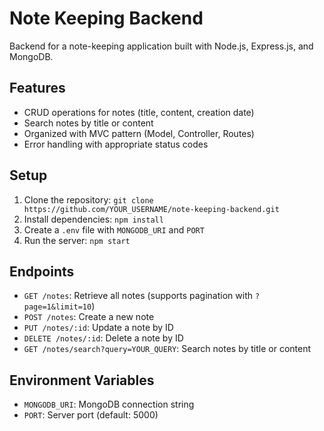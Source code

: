 # Note Keeping Backend

Backend for a note-keeping application built with Node.js, Express.js, and MongoDB.

## Features

- CRUD operations for notes (title, content, creation date)
- Search notes by title or content
- Organized with MVC pattern (Model, Controller, Routes)
- Error handling with appropriate status codes

## Setup

1. Clone the repository: `git clone https://github.com/YOUR_USERNAME/note-keeping-backend.git`
2. Install dependencies: `npm install`
3. Create a `.env` file with `MONGODB_URI` and `PORT`
4. Run the server: `npm start`

## Endpoints

- `GET /notes`: Retrieve all notes (supports pagination with `?page=1&limit=10`)
- `POST /notes`: Create a new note
- `PUT /notes/:id`: Update a note by ID
- `DELETE /notes/:id`: Delete a note by ID
- `GET /notes/search?query=YOUR_QUERY`: Search notes by title or content

## Environment Variables

- `MONGODB_URI`: MongoDB connection string
- `PORT`: Server port (default: 5000)